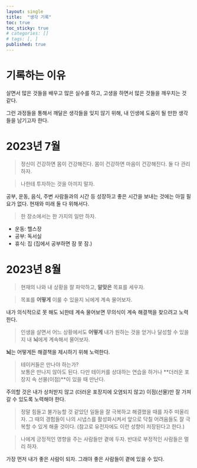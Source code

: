 ```yaml
---
layout: single
title:  "생각 기록"
toc: true
toc_sticky: true
# categories: []
# tags: [, ]
published: true
---
```


# 기록하는 이유 

살면서 많은 것들을 배우고 많은 실수를 하고, 고생을 하면서 많은 것들을 깨우치는 것 같다. 

그런 과정들을 통해서 깨달은 생각들을 잊지 않기 위해, 내 인생에 도움이 될 만한 생각들을 남기고자 한다. 

# 2023년 7월

> 정신이 건강하면 몸이 건강해진다. 몸이 건강하면 마음이 건강해진다. 둘 다 관리하자. 

> 나한테 투자하는 것을 아끼지 말자.  

공부, 운동, 음식, 주변 사람들과의 시간 등 성장하고 좋은 시간을 보내는 것에는 아낄 필요가 없다. 현재와 미래 둘 다 위해서다. 

> 한 장소에서는 한 가지의 일만 하자. 

- 운동: 헬스장
- 공부: 독서실
- 휴식: 집
(집에서 공부하면 잠 못 잠.)

# 2023년 8월

> 현재의 나와 내 상황을 잘 파악하고, **알맞은** 목표를 세우자.

> 목표를 **어떻게** 이룰 수 있을지 뇌에게 계속 물어보자.

내가 의식적으로 못 해도 뇌한테 계속 물어보면 무의식이 계속 해결책을 찾으려고 노력한다.

> 인생을 살면서 어느 상황에서도 **어떻게** 내가 원하는 것을 얻거나 달성할 수 있을지 내 **뇌**에게 계속해서 물어보자. 

**뇌**는 어떻게든 해결책을 제시하기 위해 노력한다.

> 테이커들은 만나야 하는가?  
> 보통은 만나지 않아도 된다. 다만 테이커를 상대하는 연습을 하거나 **더러운 포장지 속 선물(이점)**이 있을 때 만난다. 

주의할 것은 내가 상처받지 않고 (더러운 포장지에 오염되지 않고) 이점(선물)만 잘 가져갈 수 있도록 노력해야 한다.

> 정말 힘들고 불가능할 것 같았던 일들을 잘 극복하고 해결했을 때를 자주 떠올리자. 그 때의 경험들이 나의 시냅스를 활성화시켜서 앞으로 닥칠 어려움들도 잘 극복할 수 있게 해줄 것이다. (참고로 유전자에도 이런 성향이 저장된다고 한다.)

> 나에게 긍정적인 영향을 주는 사람들만 곁에 두자. 반대로 부정적인 사람들은 멀리 하자.

가장 먼저 내가 좋은 사람이 되자. 그래야 좋은 사람들이 곁에 있을 수 있다.

